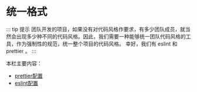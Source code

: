 # 统一格式

::: tip 提示
团队开发的项目，如果没有对代码风格作要求，有多少团队成员，就当然会出现多少种不同的代码风格。因此，我们需要一种能够统一团队代码风格的工具，作为强制性的规范，统一整个项目的代码风格。
幸好，我们有 eslint 和 prettier 。
:::

本栏主要内容：

- [prettier配置](./prettier.md)
- [eslint配置](./prettier.md)
